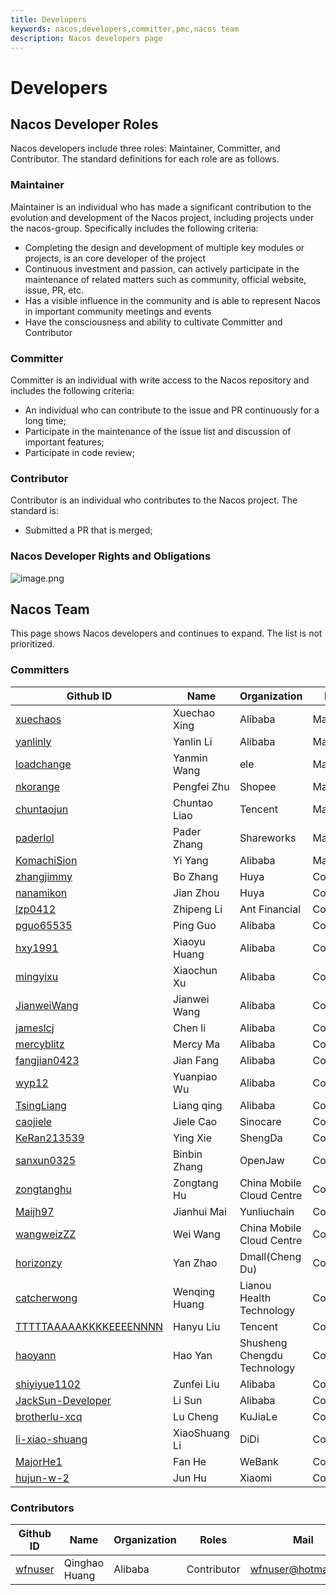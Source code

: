 ```yaml
---
title: Developers
keywords: nacos,developers,committer,pmc,nacos team
description: Nacos developers page
---
```


# Developers

## Nacos Developer Roles

Nacos developers include three roles: Maintainer, Committer, and Contributor. The standard definitions for each role are as follows.

### Maintainer

Maintainer is an individual who has made a significant contribution to the evolution and development of the Nacos project, including projects under the nacos-group. Specifically includes the following criteria:

* Completing the design and development of multiple key modules or projects, is an core developer of the project
* Continuous investment and passion, can actively participate in the maintenance of related matters such as community, official website, issue, PR, etc.
* Has a visible influence in the community and is able to represent Nacos in important community meetings and events
* Have the consciousness and ability to cultivate Committer and Contributor

### Committer

Committer is an individual with write access to the Nacos repository and includes the following criteria:

* An individual who can contribute to the issue and PR continuously for a long time;
* Participate in the maintenance of the issue list and discussion of important features;
* Participate in code review;

### Contributor

Contributor is an individual who contributes to the Nacos project. The standard is:

* Submitted a PR that is merged;


### Nacos Developer Rights and Obligations

![image.png](https://cdn.nlark.com/yuque/0/2019/png/333810/1560152742873-65f7dbcb-38cf-4840-aa9c-5c6cfa926cec.png#align=left&display=inline&height=502&name=image.png&originHeight=751&originWidth=1113&size=235532&status=done&width=744)

## Nacos Team

This page shows Nacos developers and continues to expand. The list is not prioritized.

### Committers

| Github ID                                       | Name         | Organization | Roles      | Mail                                                         |
|------------------------------------------------ | -------------| ------------ | -----------| ------------------------------------------------------------ |
| [xuechaos](https://github.com/xuechaos)         | Xuechao Xing | Alibaba      | Maintainer | xingxuechao@alibaba-inc.com                                  |
| [yanlinly](https://github.com/yanlinly)         | Yanlin Li    | Alibaba      | Maintainer | yan.lin2009@163.com                                          |
| [loadchange](https://github.com/loadchange)     | Yanmin Wang  | ele          | Maintainer | wym177771@alibaba-inc.com                                    |
| [nkorange](https://github.com/nkorange)         | Pengfei Zhu  | Shopee       | Maintainer | zpf.073@gmail.com                                            |
| [chuntaojun](https://github.com/chuntaojun)     | Chuntao Liao | Tencent      | Maintainer | liaochuntao@live.com                                         |
| [paderlol](https://github.com/paderlol)         | Pader Zhang  | Shareworks   | Maintainer | huangbbbaihao@gmail.com                                      |
| [KomachiSion](https://github.com/KomachiSion)   | Yi Yang      | Alibaba      | Maintainer | yangyi@apache.org                                            |
| [zhangjimmy](https://github.com/zhangjimmy)     | Bo Zhang     | Huya         | Committer  | zhangjimmy@foxmail.com                                       |
| [nanamikon](https://github.com/nanamikon)       | Jian Zhou    | Huya         | Committer  | nanamikon@gmail.com                                          |
| [lzp0412](https://github.com/lzp0412)           | Zhipeng Li   | Ant Financial| Committer  | 641785844@qq.com                                             |
| [pguo65535](https://github.com/pguo65535)       | Ping Guo     | Alibaba      | Committer  | guoping.gp@alibaba-inc.com                                   |
| [hxy1991](https://github.com/hxy1991)           | Xiaoyu Huang | Alibaba      | Committer  | huangxiaoyu1018@gmail.com                                    |
| [mingyixu](https://github.com/mingyixu)         | Xiaochun Xu  | Alibaba      | Committer  | xiaochun.xxc@alibaba-inc.com                                 |
| [JianweiWang](https://github.com/JianweiWang)   | Jianwei Wang | Alibaba      | Committer  | wangjianwei.nwpu@gmail.com                                   |
| [jameslcj](https://github.com/jameslcj)         | Chen li      | Alibaba      | Committer  | zhichen.lc@alibaba-inc.com                                   |
| [mercyblitz](https://github.com/mercyblitz)     | Mercy Ma     | Alibaba      | Committer  | taogu.mxx@alibaba-inc.com                                    |
| [fangjian0423](https://github.com/fangjian0423) | Jian Fang    | Alibaba      | Committer  | fangjian.fj@alibaba-inc.com                                  |
| [wyp12](https://github.com/wyp12)               | Yuanpiao Wu  | Alibaba      | Committer  | caogu.wyp@antfin.com                                         |
| [TsingLiang](https://github.com/TsingLiang)     | Liang qing   | Alibaba      | Committer  | qingliang.ql@alibaba-inc.com                                 |
| [caojiele](https://github.com/caojiele)         | Jiele Cao    | Sinocare     | Committer  | caojiele1225@126.com                                         | 
| [KeRan213539](https://github.com/KeRan213539)   | Ying Xie     | ShengDa      | Committer  | 213539@qq.com                                                |
| [sanxun0325](https://github.com/sanxun0325)     | Binbin Zhang | OpenJaw      | Committer  | bbz17640380550@163.com                                       |
| [zongtanghu](https://github.com/zongtanghu)     | Zongtang Hu  | China Mobile Cloud Centre | Committer | zongtanghu@hotmail.com                           |
| [Maijh97](https://github.com/Maijh97)           | Jianhui Mai  | Yunliuchain  | Committer | xiaomai_h@163.com                                             |
| [wangweizZZ](https://github.com/wangweizZZ)     | Wei Wang     | China Mobile Cloud Centre | Committer | wwfortunate@gmail.com                            |
| [horizonzy](https://github.com/horizonzy)       | Yan Zhao     | Dmall(Cheng Du)  | Committer | 1060026287@qq.com         |
| [catcherwong](https://github.com/catcherwong)   | Wenqing Huang| Lianou Health Technology | Committer| catcher_hwq@outlook.com |
| [TTTTTAAAAAKKKKEEEENNNN](https://github.com/TTTTTAAAAAKKKKEEEENNNN) | Hanyu Liu | Tencent | Committer | tensai0lhy@gmail.com |
| [haoyann](https://github.com/haoyann)           | Hao Yan      | Shusheng Chengdu Technology | Committer | 1064645534@qq.com |
| [shiyiyue1102](https://github.com/shiyiyue1102) | Zunfei Liu   | Alibaba      | Committer | liuzunfei@gmail.com |
| [JackSun-Developer](https://github.com/JackSun-Developer) | Li Sun | Alibaba  | Committer | yongyue.sl@alibaba-inc.com |
| [brotherlu-xcq](https://github.com/brotherlu-xcq) | Lu Cheng | KuJiaLe | Committer | 1285823170@qq.com |
| [li-xiao-shuang](https://github.com/li-xiao-shuang) | XiaoShuang Li | DiDi | Committer | 644968328@qq.com |
| [MajorHe1](https://github.com/MajorHe1)         | Fan He       | WeBank       | Committer | 601023364@qq.com | 
| [hujun-w-2](https://github.com/hujun-w-2)       | Jun Hu       | Xiaomi       | Committer | 510830970@qq.com |
### Contributors

| Github ID                                 | Name               | Organization                 | Roles       | Mail                      |
|-------------------------------------------|--------------------|------------------------------|-------------|---------------------------|
| [wfnuser](https://github.com/wfnuser)     | Qinghao Huang      | Alibaba                      | Contributor | wfnuser@hotmail.com       |
